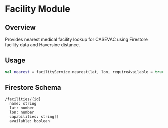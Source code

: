# Facility Module

## Overview
Provides nearest medical facility lookup for CASEVAC using Firestore facility data and Haversine distance.

## Usage
```kotlin
val nearest = facilityService.nearest(lat, lon, requireAvailable = true)
```

## Firestore Schema
```
/facilities/{id}
  name: string
  lat: number
  lon: number
  capabilities: string[]
  available: boolean
```

